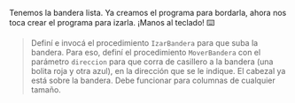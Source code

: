 <gs-attire attire-url="https://raw.githubusercontent.com/MumukiProject/mumuki-guia-gobstones-escuela-del-futuro-secundaria/master/assets/attires/config_1585944022913.json"></gs-attire>

Tenemos la bandera lista. Ya creamos el programa para bordarla, ahora nos toca crear el programa para izarla. ¡Manos al teclado! :keyboard:

> Definí e invocá el procedimiento `IzarBandera` para que suba la bandera. Para eso, definí el procedimiento `MoverBandera` con el parámetro `direccion` para que corra de casillero a la bandera (una bolita roja y otra azul), en la dirección que se le indique. El cabezal ya está sobre la bandera. Debe funcionar para columnas de cualquier tamaño.
